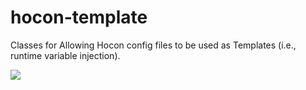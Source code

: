 # hocon-template
Classes for Allowing Hocon config files to be used as Templates (i.e., runtime variable injection).

[![](https://jitpack.io/v/sapienapps/hocon-template.svg)](https://jitpack.io/#sapienapps/hocon-template)
